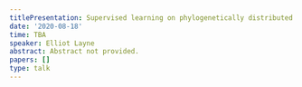 ```yaml
---
titlePresentation: Supervised learning on phylogenetically distributed data
date: '2020-08-18'
time: TBA
speaker: Elliot Layne
abstract: Abstract not provided.
papers: []
type: talk
---
```

